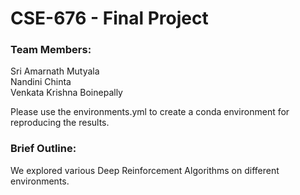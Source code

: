 # CSE-676 - Final Project

### Team Members:

Sri Amarnath Mutyala <br>
Nandini Chinta <br>
Venkata Krishna Boinepally

Please use the environments.yml to create a conda environment for reproducing the results.

### Brief Outline:

We explored various Deep Reinforcement Algorithms on different environments.
